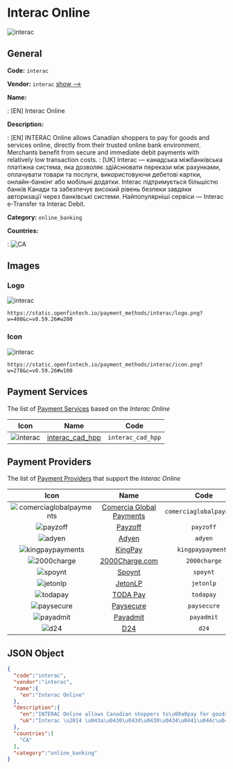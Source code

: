 
# Interac Online 
![interac](https://static.openfintech.io/payment_methods/interac/logo.png?w=400&c=v0.59.26#w200)  

## General 
**Code:** `interac` 
 
**Vendor:** `interac` [show -->](/vendors/interac/) 
 
**Name:** 
 
:	[EN] Interac Online 
 
**Description:** 
 
: [EN] INTERAC Online allows Canadian shoppers to pay for goods and services online, directly from their trusted online bank environment. Merchants benefit from secure and immediate debit payments with relatively low transaction costs. 
: [UK] Interac — канадська міжбанківська платіжна система, яка дозволяє здійснювати перекази між рахунками, оплачувати товари та послуги, використовуючи дебетові картки, онлайн-банкінг або мобільні додатки. Interac підтримується більшістю банків Канади та забезпечує високий рівень безпеки завдяки авторизації через банківські системи. Найпопулярніші сервіси — Interac e-Transfer та Interac Debit.  
 
**Category:** `online_banking` 
 
**Countries:** 
 
:	![CA](https://cdnjs.cloudflare.com/ajax/libs/flag-icon-css/3.3.0/flags/4x3/ca.svg#w24)  

## Images 

### Logo 
![interac](https://static.openfintech.io/payment_methods/interac/logo.png?w=400&c=v0.59.26#w200)  

```
https://static.openfintech.io/payment_methods/interac/logo.png?w=400&c=v0.59.26#w200
```  

### Icon 
![interac](https://static.openfintech.io/payment_methods/interac/icon.png?w=278&c=v0.59.26#w100)  

```
https://static.openfintech.io/payment_methods/interac/icon.png?w=278&c=v0.59.26#w100
```  

## Payment Services 
 
The list of [Payment Services](/payment-services/) based on the _Interac Online_ 

|Icon|Name|Code| 
|:---:|:---:|:---:| 
|![interac](https://static.openfintech.io/payment_methods/interac/icon.png?w=278&c=v0.59.26#w100) |[interac_cad_hpp](/payment-services/interac_cad_hpp/)|`interac_cad_hpp`| 
 

## Payment Providers 
 
The list of [Payment Providers](/payment-providers/) that support the _Interac Online_ 

|Icon|Name|Code| 
|:---:|:---:|:---:| 
|![comerciaglobalpayments](https://static.openfintech.io/payment_providers/comerciaglobalpayments/icon.png?w=278&c=v0.59.26#w100) |[Comercia Global Payments](/payment-providers/comerciaglobalpayments/)|`comerciaglobalpayments`| 
|![payzoff](https://static.openfintech.io/payment_providers/payzoff/icon.png?w=278&c=v0.59.26#w100) |[Payzoff](/payment-providers/payzoff/)|`payzoff`| 
|![adyen](https://static.openfintech.io/payment_providers/adyen/icon.svg?w=278&c=v0.59.26#w100) |[Adyen](/payment-providers/adyen/)|`adyen`| 
|![kingpaypayments](https://static.openfintech.io/payment_providers/kingpaypayments/icon.png?w=278&c=v0.59.26#w100) |[KingPay](/payment-providers/kingpaypayments/)|`kingpaypayments`| 
|![2000charge](https://static.openfintech.io/payment_providers/2000charge/icon.png?w=278&c=v0.59.26#w100) |[2000Charge.com](/payment-providers/2000charge/)|`2000charge`| 
|![spoynt](https://static.openfintech.io/payment_providers/spoynt/icon.svg?w=278&c=v0.59.26#w100) |[Spoynt](/payment-providers/spoynt/)|`spoynt`| 
|![jetonlp](https://static.openfintech.io/payment_providers/jetonlp/icon.png?w=278&c=v0.59.26#w100) |[JetonLP](/payment-providers/jetonlp/)|`jetonlp`| 
|![todapay](https://static.openfintech.io/payment_providers/todapay/icon.svg?w=278&c=v0.59.26#w100) |[TODA Pay](/payment-providers/todapay/)|`todapay`| 
|![paysecure](https://static.openfintech.io/payment_providers/paysecure/icon.png?w=278&c=v0.59.26#w100) |[Paysecure](/payment-providers/paysecure/)|`paysecure`| 
|![payadmit](https://static.openfintech.io/payment_providers/payadmit/icon.svg?w=278&c=v0.59.26#w100) |[Payadmit](/payment-providers/payadmit/)|`payadmit`| 
|![d24](https://static.openfintech.io/payment_providers/d24/icon.svg?w=278&c=v0.59.26#w100) |[D24](/payment-providers/d24/)|`d24`| 
 

## JSON Object 

```json
{
  "code":"interac",
  "vendor":"interac",
  "name":{
    "en":"Interac Online"
  },
  "description":{
    "en":"INTERAC Online allows Canadian shoppers to\u00a0pay for goods and services online, directly from their trusted online bank environment. Merchants benefit from secure and immediate debit payments with relatively low transaction costs.",
    "uk":"Interac \u2014 \u043a\u0430\u043d\u0430\u0434\u0441\u044c\u043a\u0430 \u043c\u0456\u0436\u0431\u0430\u043d\u043a\u0456\u0432\u0441\u044c\u043a\u0430 \u043f\u043b\u0430\u0442\u0456\u0436\u043d\u0430 \u0441\u0438\u0441\u0442\u0435\u043c\u0430, \u044f\u043a\u0430 \u0434\u043e\u0437\u0432\u043e\u043b\u044f\u0454 \u0437\u0434\u0456\u0439\u0441\u043d\u044e\u0432\u0430\u0442\u0438 \u043f\u0435\u0440\u0435\u043a\u0430\u0437\u0438 \u043c\u0456\u0436 \u0440\u0430\u0445\u0443\u043d\u043a\u0430\u043c\u0438, \u043e\u043f\u043b\u0430\u0447\u0443\u0432\u0430\u0442\u0438 \u0442\u043e\u0432\u0430\u0440\u0438 \u0442\u0430 \u043f\u043e\u0441\u043b\u0443\u0433\u0438, \u0432\u0438\u043a\u043e\u0440\u0438\u0441\u0442\u043e\u0432\u0443\u044e\u0447\u0438 \u0434\u0435\u0431\u0435\u0442\u043e\u0432\u0456 \u043a\u0430\u0440\u0442\u043a\u0438, \u043e\u043d\u043b\u0430\u0439\u043d-\u0431\u0430\u043d\u043a\u0456\u043d\u0433 \u0430\u0431\u043e \u043c\u043e\u0431\u0456\u043b\u044c\u043d\u0456 \u0434\u043e\u0434\u0430\u0442\u043a\u0438. Interac \u043f\u0456\u0434\u0442\u0440\u0438\u043c\u0443\u0454\u0442\u044c\u0441\u044f \u0431\u0456\u043b\u044c\u0448\u0456\u0441\u0442\u044e \u0431\u0430\u043d\u043a\u0456\u0432 \u041a\u0430\u043d\u0430\u0434\u0438 \u0442\u0430 \u0437\u0430\u0431\u0435\u0437\u043f\u0435\u0447\u0443\u0454 \u0432\u0438\u0441\u043e\u043a\u0438\u0439 \u0440\u0456\u0432\u0435\u043d\u044c \u0431\u0435\u0437\u043f\u0435\u043a\u0438 \u0437\u0430\u0432\u0434\u044f\u043a\u0438 \u0430\u0432\u0442\u043e\u0440\u0438\u0437\u0430\u0446\u0456\u0457 \u0447\u0435\u0440\u0435\u0437 \u0431\u0430\u043d\u043a\u0456\u0432\u0441\u044c\u043a\u0456 \u0441\u0438\u0441\u0442\u0435\u043c\u0438. \u041d\u0430\u0439\u043f\u043e\u043f\u0443\u043b\u044f\u0440\u043d\u0456\u0448\u0456 \u0441\u0435\u0440\u0432\u0456\u0441\u0438 \u2014 Interac e-Transfer \u0442\u0430 Interac Debit. "
  },
  "countries":[
    "CA"
  ],
  "category":"online_banking"
}
```  
